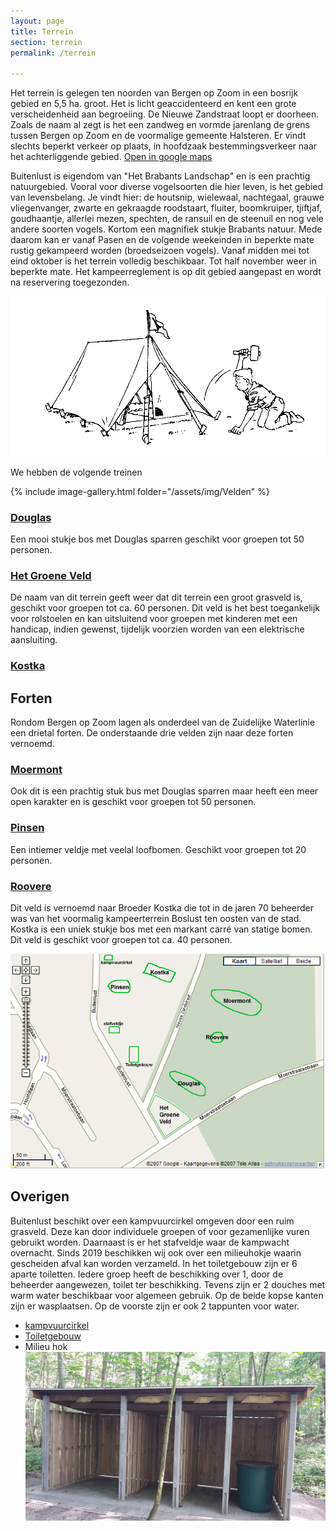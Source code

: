 ```yaml
---
layout: page
title: Terrein
section: terrein
permalink: /terrein

---
```


Het terrein is gelegen ten noorden van Bergen op Zoom in een bosrijk gebied en 5,5 ha. groot. Het is licht geaccidenteerd en kent een grote verscheidenheid aan begroeiing. De Nieuwe Zandstraat loopt er doorheen. Zoals de naam al zegt is het een zandweg en vormde jarenlang de grens tussen Bergen op Zoom en de voormalige gemeente Halsteren. Er vindt slechts beperkt verkeer op plaats, in hoofdzaak bestemmingsverkeer naar het achterliggende gebied. [Open in google maps](https://www.google.nl/maps/place/Scouting+Labelterrein+BUITENLUST/@51.5150386,4.2963654,15z/data=!4m13!1m7!3m6!1s0x47c46cadaf209da9:0x29060695bcd6164a!2sBuitenlust,+Halsteren!3b1!8m2!3d51.5169899!4d4.3049768!3m4!1s0x47c41334ebbdcd15:0xee193dfa9d4103e9!8m2!3d51.5125249!4d4.3058154?hl=nl)

Buitenlust is eigendom van "Het Brabants Landschap" en is een prachtig natuurgebied. Vooral voor diverse vogelsoorten die hier leven, is het gebied van levensbelang. Je vindt hier: de houtsnip, wielewaal, nachtegaal, grauwe vliegenvanger, zwarte en gekraagde roodstaart, fluiter, boomkruiper, tjiftjaf, goudhaantje, allerlei mezen, spechten, de ransuil en de steenuil en nog vele andere soorten vogels. Kortom een magnifiek stukje Brabants natuur. Mede daarom kan er vanaf Pasen en de volgende weekeinden in beperkte mate rustig gekampeerd worden (broedseizoen vogels). Vanaf midden mei tot eind oktober is het terrein volledig beschikbaar. Tot half november weer in beperkte mate. Het kampeerreglement is op dit gebied aangepast en wordt na reservering toegezonden.

![tent](/assets/img/tent.gif)

We hebben de volgende treinen

{% include image-gallery.html folder="/assets/img/Velden" %}

### [Douglas](http://www.buitenlust.net/images/fotos/SimpleViewer/Douglas/index.html)
  Een mooi stukje bos met Douglas sparren geschikt voor groepen tot 50 personen.


### [Het Groene Veld](http://www.buitenlust.net/images/fotos/SimpleViewer/het%20Groene%20Veld/index.html)
  De naam van dit terrein geeft weer dat dit terrein een groot grasveld is, geschikt voor groepen tot ca. 60 personen. Dit veld is het best toegankelijk voor rolstoelen en kan uitsluitend voor groepen met kinderen met een handicap, indien gewenst, tijdelijk voorzien worden van een elektrische aansluiting.

### [Kostka](http://www.buitenlust.net/images/fotos/SimpleViewer/Kostka/index.html)

## Forten
Rondom Bergen op Zoom lagen als onderdeel van de Zuidelijke Waterlinie een drietal forten. De onderstaande drie velden zijn naar deze forten vernoemd.

### [Moermont](http://www.buitenlust.net/images/fotos/SimpleViewer/Moermont/index.html)
Ook dit is een prachtig stuk bus met Douglas sparren maar heeft een meer open karakter en is geschikt voor groepen tot 50 personen.

### [Pinsen](http://www.buitenlust.net/images/fotos/SimpleViewer/Pinsen/index.html)
Een intiemer veldje met veelal loofbomen. Geschikt voor groepen tot 20 personen.


### [Roovere](http://www.buitenlust.net/images/fotos/SimpleViewer/Roovere/index.html)
Dit veld is vernoemd naar Broeder Kostka die tot in de jaren 70 beheerder was van het voormalig kampeerterrein Boslust ten oosten van de stad.
Kostka is een uniek stukje bos met een markant carré van statige bomen. Dit veld is geschikt voor groepen tot ca. 40 personen.


![terrein overzicht](../assets/img/overzichtskaart.jpg)

## Overigen
Buitenlust beschikt over een kampvuurcirkel omgeven door een ruim grasveld. Deze kan door individuele groepen of voor gezamenlijke vuren gebruikt worden.
Daarnaast is er het stafveldje waar de kampwacht overnacht.
Sinds 2019 beschikken wij ook over een milieuhokje waarin gescheiden afval kan worden verzameld.
In het toiletgebouw zijn er 6 aparte toiletten. Iedere groep heeft de beschikking over 1, door de beheerder aangewezen, toilet ter beschikking. Tevens zijn er 2 douches met warm water beschikbaar voor algemeen gebruik. Op de beide kopse kanten zijn er wasplaatsen. Op de voorste zijn er ook 2 tappunten voor water.


- [kampvuurcirkel](http://www.buitenlust.net/images/fotos/SimpleViewer/Kampvuur%20kuil/index.html)
- [Toiletgebouw](http://www.buitenlust.net/images/fotos/SimpleViewer/Toiletgebouw/index.html)
- Milieu hok![Milieu hok foto](../assets/img/IMG-20190624-WA0000.jpg)
  